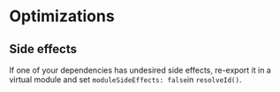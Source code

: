 # Optimizations

## Side effects

If one of your dependencies has undesired side effects, re-export it in a virtual module and set `moduleSideEffects: false`in `resolveId()`.
